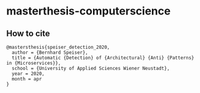 # masterthesis-computerscience

## How to cite
```
@mastersthesis{speiser_detection_2020,
  author = {Bernhard Speiser}, 
  title = {Automatic {Detection} of {Architectural} {Anti} {Patterns} in {Microservices}},
  school = {University of Applied Sciences Wiener Neustadt},
  year = 2020,
  month = apr
}
```